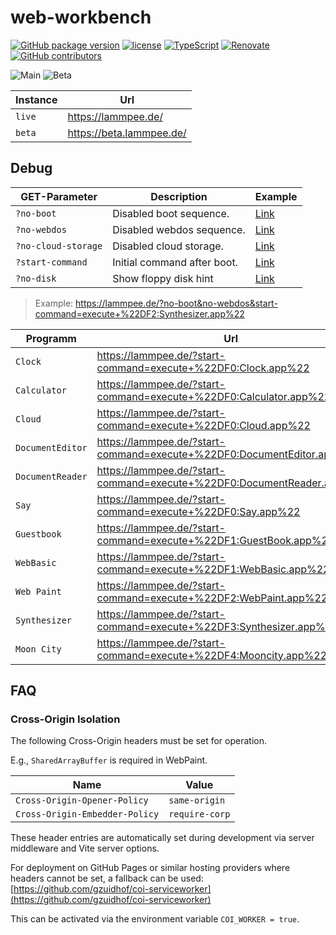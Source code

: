 # web-workbench

[![GitHub package version](https://img.shields.io/github/package-json/v/ThornWalli/web-workbench.svg)](https://github.com/ThornWalli/web-workbench)
[![license](https://img.shields.io/github/license/ThornWalli/web-workbench.svg)](https://github.com/ThornWalli/web-workbench)
[![TypeScript](https://img.shields.io/badge/%3C%2F%3E-TypeScript-%230074c1.svg)](http://www.typescriptlang.org/)
[![Renovate](https://img.shields.io/badge/renovate-enabled-brightgreen.svg)](https://renovatebot.com)
[![GitHub contributors](https://img.shields.io/github/contributors/ThornWalli/web-workbench.svg)](https://github.com/ThornWalli/web-workbench/graphs/contributors)

![Main](https://github.com/ThornWalli/web-workbench/workflows/Main/badge.svg)
![Beta](https://github.com/ThornWalli/web-workbench/workflows/Beta/badge.svg)

| Instance | Url                        |
| -------- | -------------------------- |
| `live`   | <https://lammpee.de/>      |
| `beta`   | <https://beta.lammpee.de/> |

## Debug

| GET-Parameter       | Description                 | Example                                                                     |
| ------------------- | --------------------------- | --------------------------------------------------------------------------- |
| `?no-boot`          | Disabled boot sequence.     | [Link](https://lammpee.de/?no-boot)                                         |
| `?no-webdos`        | Disabled webdos sequence.   | [Link](https://lammpee.de/?no-webdos)                                       |
| `?no-cloud-storage` | Disabled cloud storage.     | [Link](https://lammpee.de/?no-cloud-storage)                                |
| `?start-command`    | Initial command after boot. | [Link](https://lammpee.de/?start-command=execute+%22DF2:Synthesizer.app%22) |
| `?no-disk`          | Show floppy disk hint       | [Link](https://lammpee.de/?no-disk)                                         |

> Example: <https://lammpee.de/?no-boot&no-webdos&start-command=execute+%22DF2:Synthesizer.app%22>

| Programm         | Url                                                                      |
| ---------------- | ------------------------------------------------------------------------ |
| `Clock`          | <https://lammpee.de/?start-command=execute+%22DF0:Clock.app%22>          |
| `Calculator`     | <https://lammpee.de/?start-command=execute+%22DF0:Calculator.app%22>     |
| `Cloud`          | <https://lammpee.de/?start-command=execute+%22DF0:Cloud.app%22>          |
| `DocumentEditor` | <https://lammpee.de/?start-command=execute+%22DF0:DocumentEditor.app%22> |
| `DocumentReader` | <https://lammpee.de/?start-command=execute+%22DF0:DocumentReader.app%22> |
| `Say`            | <https://lammpee.de/?start-command=execute+%22DF0:Say.app%22>            |
| `Guestbook`      | <https://lammpee.de/?start-command=execute+%22DF1:GuestBook.app%22>      |
| `WebBasic`       | <https://lammpee.de/?start-command=execute+%22DF1:WebBasic.app%22>       |
| `Web Paint`      | <https://lammpee.de/?start-command=execute+%22DF2:WebPaint.app%22>       |
| `Synthesizer`    | <https://lammpee.de/?start-command=execute+%22DF3:Synthesizer.app%22>    |
| `Moon City`      | <https://lammpee.de/?start-command=execute+%22DF4:Mooncity.app%22>       |

## FAQ

### Cross-Origin Isolation

The following Cross-Origin headers must be set for operation.

E.g., `SharedArrayBuffer` is required in WebPaint.

| Name                           | Value          |
| ------------------------------ | -------------- |
| `Cross-Origin-Opener-Policy`   | `same-origin`  |
| `Cross-Origin-Embedder-Policy` | `require-corp` |

These header entries are automatically set during development
via server middleware and Vite server options.

For deployment on GitHub Pages or similar hosting providers where headers cannot be set,
a fallback can be used: [https://github.com/gzuidhof/coi-serviceworker](https://github.com/gzuidhof/coi-serviceworker)

This can be activated via the environment variable `COI_WORKER = true`.
